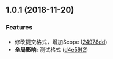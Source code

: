 <a name="1.0.1"></a>
## 1.0.1 (2018-11-20)


### Features

* 修改提交格式，增加Scope ([24978dd](https://github.com/koyoshiro/Cypher/commit/24978dd))
* **全局影响:** 测试格式 ([d4e59f2](https://github.com/koyoshiro/Cypher/commit/d4e59f2))



